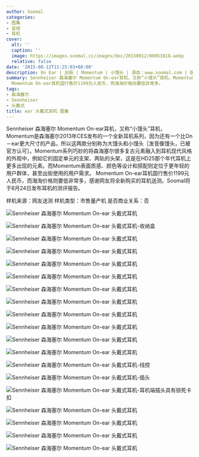 ```yaml
---
author: Soomal
categories:
- 图集
- 音频
- 耳机
cover:
  alt: ''
  caption: ''
  image: https://images.soomal.cc/images/doc/20150812/00053818.webp
  relative: false
date: '2015-08-12T11:25:03+08:00'
description: On Ear | 出街 | Momentum | 小馒头 | 源自：www.soomal.com | 版权：原创 |  平均/总评分：09.44/170
summary: Sennheiser 森海塞尔 Momentum On-ear耳机，又称“小馒头”耳机，Momentum是森海塞尔2013年CES发布的一个全新耳机系列，因为还有一个比On－ear更大尺寸的产品，所以这两款分别称为大馒头和小馒头。Momentum系列巧妙的将森海塞尔很多复古元素融入到耳机现代风格的外观中。
  Momentum On-ear耳机国行售价1199元人民币，而海淘价格则要低非常多。
tags:
- 森海塞尔
- Sennheiser
- 头戴式
title: ear 头戴式耳机 图集
---
```


Sennheiser 森海塞尔 Momentum On-ear耳机，又称“小馒头”耳机，Momentum是森海塞尔2013年CES发布的一个全新耳机系列，因为还有一个比On－ear更大尺寸的产品，所以这两款分别称为大馒头和小馒头［发音像馒头，已被官方认可］。Momentum系列巧妙的将森海塞尔很多复古元素融入到耳机现代风格的外观中，例如它的固定单元的支架、两轨的头架，这是在HD25那个年代耳机上更多出现的元素。而Momentum表面质感、颜色等设计和搭配则定位于更年轻的用户群体，甚至出街使用的用户需求。 Momentum On-ear耳机国行售价1199元人民币，而海淘价格则要低非常多，感谢网友将全新购买的耳机送测。Soomal将于8月24日发布耳机的测评报告。

样机来源：网友送测
样机类型：市售量产机
是否商业关系：否

![Sennheiser 森海塞尔 Momentum On-ear 头戴式耳机](https://images.soomal.cc/images/doc/20150812/00053798.webp)




![Sennheiser 森海塞尔 Momentum On-ear 头戴式耳机-收纳盒](https://images.soomal.cc/images/doc/20150812/00053799.webp)




![Sennheiser 森海塞尔 Momentum On-ear 头戴式耳机](https://images.soomal.cc/images/doc/20150812/00053800.webp)




![Sennheiser 森海塞尔 Momentum On-ear 头戴式耳机](https://images.soomal.cc/images/doc/20150812/00053801.webp)




![Sennheiser 森海塞尔 Momentum On-ear 头戴式耳机](https://images.soomal.cc/images/doc/20150812/00053802.webp)




![Sennheiser 森海塞尔 Momentum On-ear 头戴式耳机](https://images.soomal.cc/images/doc/20150812/00053803.webp)




![Sennheiser 森海塞尔 Momentum On-ear 头戴式耳机](https://images.soomal.cc/images/doc/20150812/00053804.webp)




![Sennheiser 森海塞尔 Momentum On-ear 头戴式耳机](https://images.soomal.cc/images/doc/20150812/00053805.webp)




![Sennheiser 森海塞尔 Momentum On-ear 头戴式耳机](https://images.soomal.cc/images/doc/20150812/00053806.webp)




![Sennheiser 森海塞尔 Momentum On-ear 头戴式耳机](https://images.soomal.cc/images/doc/20150812/00053807.webp)




![Sennheiser 森海塞尔 Momentum On-ear 头戴式耳机](https://images.soomal.cc/images/doc/20150812/00053808.webp)




![Sennheiser 森海塞尔 Momentum On-ear 头戴式耳机](https://images.soomal.cc/images/doc/20150812/00053809.webp)




![Sennheiser 森海塞尔 Momentum On-ear 头戴式耳机-线控](https://images.soomal.cc/images/doc/20150812/00053810.webp)




![Sennheiser 森海塞尔 Momentum On-ear 头戴式耳机-插头](https://images.soomal.cc/images/doc/20150812/00053811.webp)




![Sennheiser 森海塞尔 Momentum On-ear 头戴式耳机-耳机端插头具有锁死卡扣](https://images.soomal.cc/images/doc/20150812/00053812.webp)




![Sennheiser 森海塞尔 Momentum On-ear 头戴式耳机](https://images.soomal.cc/images/doc/20150812/00053813.webp)




![Sennheiser 森海塞尔 Momentum On-ear 头戴式耳机](https://images.soomal.cc/images/doc/20150812/00053814.webp)




![Sennheiser 森海塞尔 Momentum On-ear 头戴式耳机](https://images.soomal.cc/images/doc/20150812/00053815.webp)




![Sennheiser 森海塞尔 Momentum On-ear 头戴式耳机](https://images.soomal.cc/images/doc/20150812/00053817.webp)